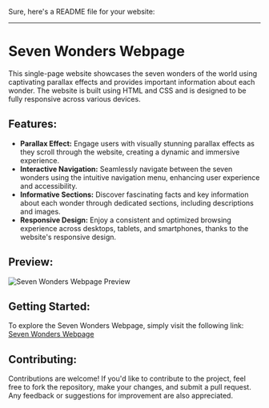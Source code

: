 Sure, here's a README file for your website:

---

# Seven Wonders Webpage

 This single-page website showcases the seven wonders of the world using captivating parallax effects and provides important information about each wonder. The website is built using HTML and CSS and is designed to be fully responsive across various devices.

## Features:

- **Parallax Effect:** Engage users with visually stunning parallax effects as they scroll through the website, creating a dynamic and immersive experience.
- **Interactive Navigation:** Seamlessly navigate between the seven wonders using the intuitive navigation menu, enhancing user experience and accessibility.
- **Informative Sections:** Discover fascinating facts and key information about each wonder through dedicated sections, including descriptions and images.
- **Responsive Design:** Enjoy a consistent and optimized browsing experience across desktops, tablets, and smartphones, thanks to the website's responsive design.

## Preview:

![Seven Wonders Webpage Preview](preview.png)

## Getting Started:

To explore the Seven Wonders Webpage, simply visit the following link: [Seven Wonders Webpage](https://sauravtonde.github.io/Seven-Wonders-Webpage/)

## Contributing:

Contributions are welcome! If you'd like to contribute to the project, feel free to fork the repository, make your changes, and submit a pull request. Any feedback or suggestions for improvement are also appreciated.
